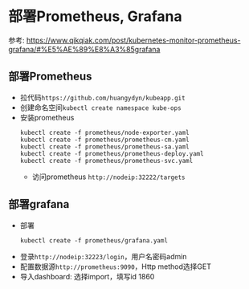 # 部署Prometheus, Grafana

参考: https://www.qikqiak.com/post/kubernetes-monitor-prometheus-grafana/#%E5%AE%89%E8%A3%85grafana

## 部署Prometheus
- 拉代码`https://github.com/huangydyn/kubeapp.git`
- 创建命名空间`kubectl create namespace kube-ops`
- 安装prometheus
  ```
  kubectl create -f prometheus/node-exporter.yaml
  kubectl create -f prometheus/prometheus-cm.yaml
  kubectl create -f prometheus/prometheus-sa.yaml
  kubectl create -f prometheus/prometheus-deploy.yaml
  kubectl create -f prometheus/prometheus-svc.yaml
  ```
  - 访问prometheus `http://nodeip:32222/targets`
## 部署grafana
- 部署
  ```
  kubectl create -f prometheus/grafana.yaml
  ```
- 登录`http://nodeip:32223/login`，用户名密码admin
- 配置数据源`http://prometheus:9090`，Http method选择GET
- 导入dashboard: 选择import，填写id 1860